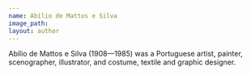 ```yaml
---
name: Abílio de Mattos e Silva
image_path:
layout: author
---
```

Abílio de Mattos e Silva (1908—1985) was a Portuguese artist, painter, scenographer, illustrator, and costume, textile and graphic designer.
